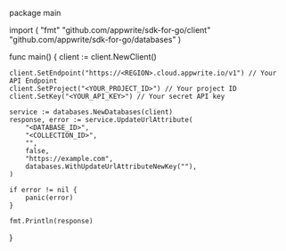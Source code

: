 package main

import (
    "fmt"
    "github.com/appwrite/sdk-for-go/client"
    "github.com/appwrite/sdk-for-go/databases"
)

func main() {
    client := client.NewClient()

    client.SetEndpoint("https://<REGION>.cloud.appwrite.io/v1") // Your API Endpoint
    client.SetProject("<YOUR_PROJECT_ID>") // Your project ID
    client.SetKey("<YOUR_API_KEY>") // Your secret API key

    service := databases.NewDatabases(client)
    response, error := service.UpdateUrlAttribute(
        "<DATABASE_ID>",
        "<COLLECTION_ID>",
        "",
        false,
        "https://example.com",
        databases.WithUpdateUrlAttributeNewKey(""),
    )

    if error != nil {
        panic(error)
    }

    fmt.Println(response)
}
